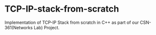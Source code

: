 # TCP-IP-stack-from-scratch
Implementation of TCP-IP Stack from scratch in C++ as part of our CSN-361(Networks Lab) Project.
